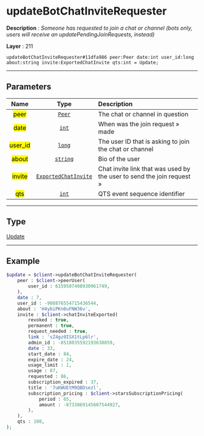 # updateBotChatInviteRequester

**Description** : *Someone has requested to join a chat or channel (bots only, users will receive an updatePendingJoinRequests, instead)*

**Layer** : 211

```tl
updateBotChatInviteRequester#11dfa986 peer:Peer date:int user_id:long about:string invite:ExportedChatInvite qts:int = Update;
```

---

## Parameters

| Name | Type | Description |
| :---: | :---: | :--- |
| <mark>peer</mark> | [`Peer`](type/Peer) | The chat or channel in question |
| <mark>date</mark> | [`int`](type/int) | When was the join request » made |
| <mark>user_id</mark> | [`long`](type/long) | The user ID that is asking to join the chat or channel |
| <mark>about</mark> | [`string`](type/string) | Bio of the user |
| <mark>invite</mark> | [`ExportedChatInvite`](type/ExportedChatInvite) | Chat invite link that was used by the user to send the join request » |
| <mark>qts</mark> | [`int`](type/int) | QTS event sequence identifier |

---

## Type

[Update](type/Update)

---

## Example

```php
$update = $client->updateBotChatInviteRequester(
	peer : $client->peerUser(
		user_id : 6159507408930961749,
	),
	date : 7,
	user_id : -908876554715436544,
	about : 'H4ybiPKn0uFNW36v',
	invite : $client->chatInviteExported(
		revoked : true,
		permanent : true,
		request_needed : true,
		link : 'sZ4gz0ISX1tLp6lr',
		admin_id : -8518035592193638859,
		date : 33,
		start_date : 84,
		expire_date : 24,
		usage_limit : 1,
		usage : 87,
		requested : 86,
		subscription_expired : 37,
		title : '7uKWUEtM9QBDsezl',
		subscription_pricing : $client->starsSubscriptionPricing(
			period : 65,
			amount : -8733869145607544927,
		),
	),
	qts : 100,
);
```